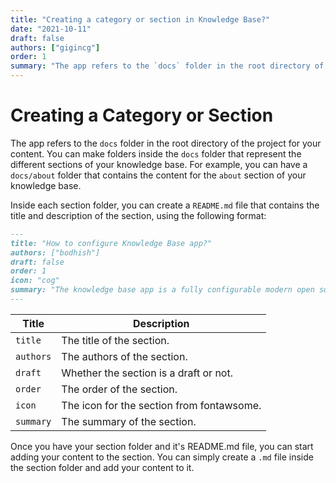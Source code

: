 ```yaml
---
title: "Creating a category or section in Knowledge Base?"
date: "2021-10-11"
draft: false
authors: ["gigincg"]
order: 1
summary: "The app refers to the `docs` folder in the root directory of the project for your content. You can make folders inside the `docs` folder that represent the different sections of your knowledge base. For example, you can have a `docs/about` folder that contains the content for the `about` section of your knowledge base."
---
```


# Creating a Category or Section

The app refers to the `docs` folder in the root directory of the project for your content. You can make folders inside the `docs` folder that represent the different sections of your knowledge base. For example, you can have a `docs/about` folder that contains the content for the `about` section of your knowledge base.

Inside each section folder, you can create a `README.md` file that contains the title and description of the section, using the following format:

```md
---
title: "How to configure Knowledge Base app?"
authors: ["bodhish"]
draft: false
order: 1
icon: "cog"
summary: "The knowledge base app is a fully configurable modern open source knowledge base management system. You can checkout the articles in the section to get a better clarity on customising the default settings. "
---
```

| Title     | Description                               |
| --------- | ----------------------------------------- |
| `title`   | The title of the section.                 |
| `authors` | The authors of the section.               |
| `draft`   | Whether the section is a draft or not.    |
| `order`   | The order of the section.                 |
| `icon`    | The icon for the section from fontawsome. |
| `summary` | The summary of the section.               |

Once you have your section folder and it's README.md file, you can start adding your content to the section. You can simply create a `.md` file inside the section folder and add your content to it.
